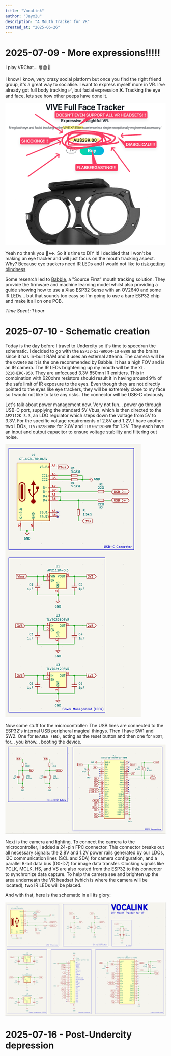 ```yaml
---
title: "VocaLink"
author: "Jayx2u"
description: "A Mouth Tracker for VR"
created_at: "2025-06-26"
---
```


# 2025-07-09 - More expressions!!!!!
I play VRChat... 🗑️😱🤯

I know I know, very crazy social platform but once you find the right friend group, it's a great way to socialise. I want to express myself more in VR. I've already got full body tracking ✅, but facial expression ❌. Tracking the eye and face, lets see how other peeps have done it.

![](https://github.com/Jayx2u/vocalink/blob/main/assets/SCR-20250709-tkvl.png?raw=true)

Yeah no thank you 🙂‍↔️. So it's time to DIY it! I decided that I won't be making an eye tracker and will just focus on the mouth tracking aspect. Why? Because eye trackers need IR LEDs and I would not like to [risk getting blindness](https://docs.eyetrackvr.dev/getting_started/led_safety). 

Some research led to [Babble](https://babble.diy/), a "Source First" mouth tracking solution. They provide the firmware and machine learning model whilst also providing a guide showing how to use a Xiao ESP32 Sense with an OV2640 and some IR LEDs... but that sounds too easy so I'm going to use a bare ESP32 chip and make it all on one PCB.

*Time Spent: 1 hour*

# 2025-07-10 - Schematic creation
Today is the day before I travel to Undercity so it's time to speedrun the schematic. I decided to go with the `ESP32-S3-WROOM-1U-N8R8` as the brains since it has in-built RAM and it uses an external attenna. The camera will be the `OV2640` as it is the one recommended by Babble. It has a high FOV and is an IR camera. The IR LEDs brightening up my mouth will be the `XL-3216HIRC-850`. They are unfocused 3.3V 850mn IR emitters. This in combination with 620ohm resistors should result it in having around 9% of the safe limit of IR exposure to the eyes. Even though they are not directly pointed to the eyes like eye trackers, they will be extremely close to my face so I would not like to take any risks. The connector will be USB-C obviously.

Let's talk about power management now. Very not fun... power go through USB-C port, supplying the standard 5V Vbus, which is then directed to the `AP2112K-3.3`, an LDO regulator which steps down the voltage from 5V to 3.3V. For the specific voltage requirements of 2.8V and 1.2V, I have another two LDOs, `TLV70228DBVR` for 2.8V and `TLV70212DBVR` for 1.2V. They each have an input and output capacitor to ensure voltage stability and filtering out noise.  

![](https://github.com/Jayx2u/vocalink/blob/main/assets/SCR-20250710-hgvd.png?raw=true)

Now some stuff for the microcontroller: The USB lines are connected to the ESP32's internal USB peripheral magical thingys. Then I have SW1 and SW2. One for `ENABLE (EN)`, acting as the reset button and then one for `BOOT`, for... you know... booting the device.
![](https://github.com/Jayx2u/vocalink/blob/main/assets/SCR-20250710-hjmb.png?raw=true)

Next is the camera and lighting. To connect the camera to the microcontroller, I added a 24-pin FPC connector. This connector breaks out all necessary signals: the 2.8V and 1.2V power rails generated by our LDOs, I2C communication lines (SCL and SDA) for camera configuration, and a parallel 8-bit data bus (D0-D7) for image data transfer. Clocking signals like PCLK, MCLK, HS, and VS are also routed from the ESP32 to this connector to synchronize data capture. To help the camera see and brighten up the area underneath the VR headset (which is where the camera will be located), two IR LEDs will be placed.

And with that, here is the schematic in all its glory:

![](https://github.com/Jayx2u/vocalink/blob/main/assets/SCR-20250710-hnoe.png?raw=true)

# 2025-07-16 - Post-Undercity depression